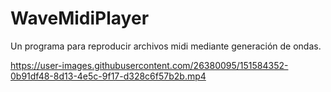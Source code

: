 # WaveMidiPlayer

Un programa para reproducir archivos midi mediante generación de ondas.

https://user-images.githubusercontent.com/26380095/151584352-0b91df48-8d13-4e5c-9f17-d328c6f57b2b.mp4


